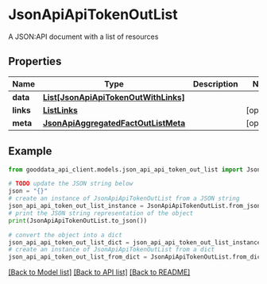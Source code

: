 # JsonApiApiTokenOutList

A JSON:API document with a list of resources

## Properties

Name | Type | Description | Notes
------------ | ------------- | ------------- | -------------
**data** | [**List[JsonApiApiTokenOutWithLinks]**](JsonApiApiTokenOutWithLinks.md) |  | 
**links** | [**ListLinks**](ListLinks.md) |  | [optional] 
**meta** | [**JsonApiAggregatedFactOutListMeta**](JsonApiAggregatedFactOutListMeta.md) |  | [optional] 

## Example

```python
from gooddata_api_client.models.json_api_api_token_out_list import JsonApiApiTokenOutList

# TODO update the JSON string below
json = "{}"
# create an instance of JsonApiApiTokenOutList from a JSON string
json_api_api_token_out_list_instance = JsonApiApiTokenOutList.from_json(json)
# print the JSON string representation of the object
print(JsonApiApiTokenOutList.to_json())

# convert the object into a dict
json_api_api_token_out_list_dict = json_api_api_token_out_list_instance.to_dict()
# create an instance of JsonApiApiTokenOutList from a dict
json_api_api_token_out_list_from_dict = JsonApiApiTokenOutList.from_dict(json_api_api_token_out_list_dict)
```
[[Back to Model list]](../README.md#documentation-for-models) [[Back to API list]](../README.md#documentation-for-api-endpoints) [[Back to README]](../README.md)


